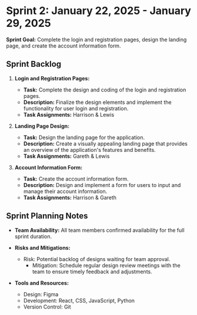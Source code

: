 # Sprint 2: January 22, 2025 - January 29, 2025

**Sprint Goal:** Complete the login and registration pages, design the landing page, and create the account information form.

## Sprint Backlog

1. **Login and Registration Pages:**
   - **Task:** Complete the design and coding of the login and registration pages.
   - **Description:** Finalize the design elements and implement the functionality for user login and registration.
   - **Task Assignments:** Harrison & Lewis

2. **Landing Page Design:**
   - **Task:** Design the landing page for the application.
   - **Description:** Create a visually appealing landing page that provides an overview of the application's features and benefits.
   - **Task Assignments:** Gareth & Lewis

3. **Account Information Form:**
   - **Task:** Create the account information form.
   - **Description:** Design and implement a form for users to input and manage their account information.
   - **Task Assignments:** Harrison & Gareth

## Sprint Planning Notes

- **Team Availability:** All team members confirmed availability for the full sprint duration.
- **Risks and Mitigations:**
  - Risk: Potential backlog of designs waiting for team approval.
    - Mitigation: Schedule regular design review meetings with the team to ensure timely feedback and adjustments.

- **Tools and Resources:**
  - Design: Figma
  - Development: React, CSS, JavaScript, Python
  - Version Control: Git

